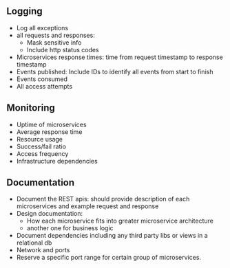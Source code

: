 ## Logging
- Log all exceptions
- all requests and responses: 
	- Mask sensitive info 
	- Include http status codes
- Microservices response times: time from request timestamp to response timestamp
- Events published: Include IDs to identify all events from start to finish
- Events consumed
- All access attempts
## Monitoring
- Uptime of microservices
- Average response time
- Resource usage
- Success/fail ratio
- Access frequency 
- Infrastructure dependencies
## Documentation
- Document the REST apis: should provide description of each microservices and example request and response
- Design documentation: 
	- How each microservice fits into greater microservice architecture
	- another one for business logic
- Document dependencies including any third party libs or views in a relational db
- Network and ports
- Reserve a specific port range for certain group of microservices.